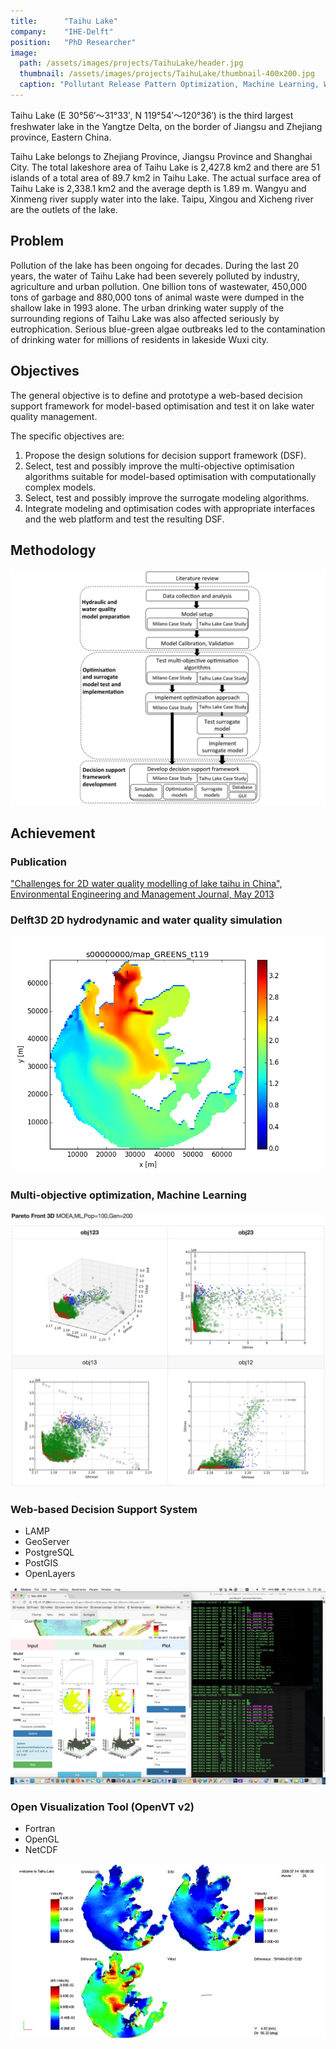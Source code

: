 ```yaml
---
title:      "Taihu Lake"
company:    "IHE-Delft"
position:   "PhD Researcher"
image: 
  path: /assets/images/projects/TaihuLake/header.jpg
  thumbnail: /assets/images/projects/TaihuLake/thumbnail-400x200.jpg
  caption: "Pollutant Release Pattern Optimization, Machine Learning, Web-DSS"
---
```


Taihu Lake (E 30°56′～31°33′, N 119°54′～120°36′) is the third largest freshwater lake in the Yangtze Delta, on the border of Jiangsu and Zhejiang province, Eastern China.

Taihu Lake belongs to Zhejiang Province, Jiangsu Province and Shanghai City. The total lakeshore area of Taihu Lake is 2,427.8 km2 and there are 51 islands of a total area of 89.7 km2 in Taihu Lake. The actual surface area of Taihu Lake is 2,338.1 km2 and the average depth is 1.89 m. Wangyu and Xinmeng river supply water into the lake. Taipu, Xingou and Xicheng river are the outlets of the lake.

## Problem

Pollution of the lake has been ongoing for decades. During the last 20 years, the water of Taihu Lake had been severely polluted by industry, agriculture and urban pollution. One billion tons of wastewater, 450,000 tons of garbage and 880,000 tons of animal waste were dumped in the shallow lake in 1993 alone. The urban drinking water supply of the surrounding regions of Taihu Lake was also affected seriously by eutrophication. Serious blue-green algae outbreaks led to the contamination of drinking water for millions of residents in lakeside Wuxi city. 

## Objectives

The general objective is to define and prototype a web-based decision support framework for model-based optimisation and test it on lake water quality management. 

The specific objectives are:

1.	Propose the design solutions for decision support framework (DSF).
2.	Select, test and possibly improve the multi-objective optimisation algorithms suitable for model-based optimisation with computationally complex models.
3.	Select, test and possibly improve the surrogate modeling algorithms.
4.	Integrate modeling and optimisation codes with appropriate interfaces and the web platform and test the resulting DSF.

## Methodology

![](/assets/images/projects/TaihuLake/methodology.jpg)

## Achievement

### Publication 

["Challenges for 2D water quality modelling of lake taihu in China", Environmental Engineering and Management Journal, May 2013](http://eemj.eu/index.php/EEMJ/article/view/1544)

### Delft3D 2D hydrodynamic and water quality simulation

![](/assets/images/projects/TaihuLake/Delft3D.png)

### Multi-objective optimization, Machine Learning

![](/assets/images/projects/TaihuLake/optimization.jpg)

### Web-based Decision Support System

- LAMP
- GeoServer
- PostgreSQL
- PostGIS
- OpenLayers

![](/assets/images/projects/TaihuLake/DSS.jpg)

### Open Visualization Tool (OpenVT v2)

- Fortran
- OpenGL
- NetCDF

![](/assets/images/projects/TaihuLake/OpenVT.jpg)
